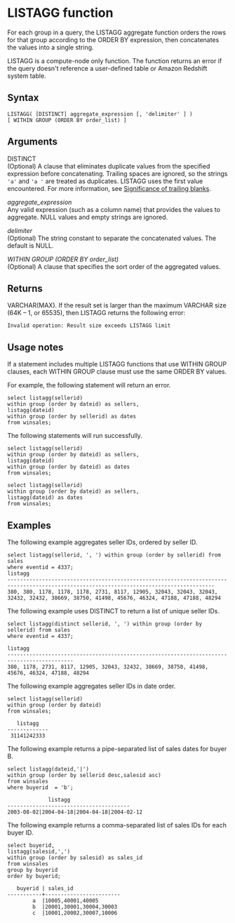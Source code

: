 # LISTAGG function<a name="r_LISTAGG"></a>

For each group in a query, the LISTAGG aggregate function orders the rows for that group according to the ORDER BY expression, then concatenates the values into a single string\. 

LISTAGG is a compute\-node only function\. The function returns an error if the query doesn't reference a user\-defined table or Amazon Redshift system table\.

## Syntax<a name="r_LISTAGG-synopsis"></a>

```
LISTAGG( [DISTINCT] aggregate_expression [, 'delimiter' ] ) 
[ WITHIN GROUP (ORDER BY order_list) ]
```

## Arguments<a name="r_LISTAGG-arguments"></a>

DISTINCT  
\(Optional\) A clause that eliminates duplicate values from the specified expression before concatenating\. Trailing spaces are ignored, so the strings `'a'` and `'a '` are treated as duplicates\. LISTAGG uses the first value encountered\. For more information, see [Significance of trailing blanks](r_Character_types.md#r_Character_types-significance-of-trailing-blanks)\.

 *aggregate\_expression*   
 Any valid expression \(such as a column name\) that provides the values to aggregate\. NULL values and empty strings are ignored\. 

 *delimiter*   
\(Optional\) The string constant to separate the concatenated values\. The default is NULL\.

 *WITHIN GROUP \(ORDER BY order\_list\)*   
\(Optional\) A clause that specifies the sort order of the aggregated values\. 

## Returns<a name="r_LISTAGG-data-types"></a>

VARCHAR\(MAX\)\. If the result set is larger than the maximum VARCHAR size \(64K – 1, or 65535\), then LISTAGG returns the following error:

```
Invalid operation: Result size exceeds LISTAGG limit
```

## Usage notes<a name="r_LISTAGG-usage-notes"></a>

If a statement includes multiple LISTAGG functions that use WITHIN GROUP clauses, each WITHIN GROUP clause must use the same ORDER BY values\.

For example, the following statement will return an error\.

```
select listagg(sellerid) 
within group (order by dateid) as sellers,
listagg(dateid) 
within group (order by sellerid) as dates
from winsales;
```

The following statements will run successfully\.

```
select listagg(sellerid) 
within group (order by dateid) as sellers,
listagg(dateid) 
within group (order by dateid) as dates
from winsales;

select listagg(sellerid) 
within group (order by dateid) as sellers,
listagg(dateid) as dates
from winsales;
```

## Examples<a name="r_LISTAGG-examples"></a>

The following example aggregates seller IDs, ordered by seller ID\. 

```
select listagg(sellerid, ', ') within group (order by sellerid) from sales
where eventid = 4337;
listagg                                                                                                                                 
----------------------------------------------------------------------------------------------------------------------------------------
380, 380, 1178, 1178, 1178, 2731, 8117, 12905, 32043, 32043, 32043, 32432, 32432, 38669, 38750, 41498, 45676, 46324, 47188, 47188, 48294
```

The following example uses DISTINCT to return a list of unique seller IDs\.

```
select listagg(distinct sellerid, ', ') within group (order by sellerid) from sales
where eventid = 4337;

listagg                                                                                    
-------------------------------------------------------------------------------------------
380, 1178, 2731, 8117, 12905, 32043, 32432, 38669, 38750, 41498, 45676, 46324, 47188, 48294
```

The following example aggregates seller IDs in date order\. 

```
select listagg(sellerid) 
within group (order by dateid)
from winsales;

   listagg
-------------
 31141242333
```

The following example returns a pipe\-separated list of sales dates for buyer B\.

```
select listagg(dateid,'|') 
within group (order by sellerid desc,salesid asc)
from winsales
where buyerid  = 'b';

             listagg
---------------------------------------
2003-08-02|2004-04-18|2004-04-18|2004-02-12
```

The following example returns a comma\-separated list of sales IDs for each buyer ID\.

```
select buyerid, 
listagg(salesid,',')
within group (order by salesid) as sales_id
from winsales
group by buyerid
order by buyerid;

   buyerid | sales_id
-----------+------------------------
        a  |10005,40001,40005	
        b  |20001,30001,30004,30003	
        c  |10001,20002,30007,10006
```